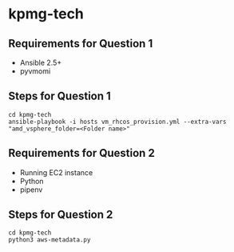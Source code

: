 # kpmg-tech

## Requirements for Question 1
- Ansible 2.5+
- pyvmomi

## Steps for Question 1
```
cd kpmg-tech
ansible-playbook -i hosts vm_rhcos_provision.yml --extra-vars "amd_vsphere_folder=<Folder name>"
```

## Requirements for Question 2
- Running EC2 instance
- Python
- pipenv

## Steps for Question 2
```
cd kpmg-tech
python3 aws-metadata.py
```
